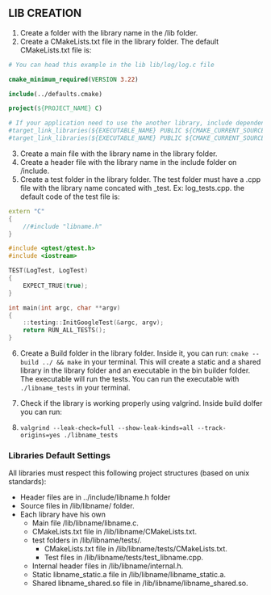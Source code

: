 ## LIB CREATION

1. Create a folder with the library name in the /lib folder.
2. Create a CMakeLists.txt file in the library folder. The default CMakeLists.txt file is:

```cmake
# You can head this example in the lib lib/log/log.c file

cmake_minimum_required(VERSION 3.22)

include(../defaults.cmake)

project(${PROJECT_NAME} C)

# If your application need to use the another library, include dependencies here:
#target_link_libraries(${EXECUTABLE_NAME} PUBLIC ${CMAKE_CURRENT_SOURCE_DIR}/../log/liblog_static.a)
#target_link_libraries(${EXECUTABLE_NAME} PUBLIC ${CMAKE_CURRENT_SOURCE_DIR}/../d_structs/libd_structs_static.a)
```

3. Create a main file with the library name in the library folder.
4. Create a header file with the library name in the include folder on /include.
5. Create a test folder in the library folder. The test folder must have a
   .cpp file with the library name concated with _test. Ex: log_tests.cpp. the default
   code of the test file is:

```cpp
extern "C"
{
    //#include "libname.h"
}

#include <gtest/gtest.h>
#include <iostream>

TEST(LogTest, LogTest)
{
    EXPECT_TRUE(true);
}

int main(int argc, char **argv)
{
    ::testing::InitGoogleTest(&argc, argv);
    return RUN_ALL_TESTS();
}
```

6. Create a Build folder in the library folder.
   Inside it, you can run: `cmake --build ../ && make` in your terminal. This will
   create a static and a shared library in the library folder and an executable
   in the bin builder folder. The executable will run the tests. You can run
   the executable with `./libname_tests` in your terminal.
7. Check if the library is working properly using valgrind. Inside build dolfer you can run:

8. `valgrind --leak-check=full --show-leak-kinds=all --track-origins=yes ./libname_tests`

### Libraries Default Settings

All libraries must respect this following project structures (based on unix standards):

* Header files are in  ../include/libname.h folder
* Source files in /lib/libname/ folder.
* Each library have his own
    * Main file /lib/libname/libname.c.
    * CMakeLists.txt file in /lib/libname/CMakeLists.txt.
    * test folders in /lib/libname/tests/.
        * CMakeLists.txt file in /lib/libname/tests/CMakeLists.txt.
        * Test files in /lib/libname/tests/test_libname.cpp.
    * Internal header files in /lib/libname/internal.h.
    * Static libname_static.a file in /lib/libname/libname_static.a.
    * Shared libname_shared.so file in /lib/libname/libname_shared.so.